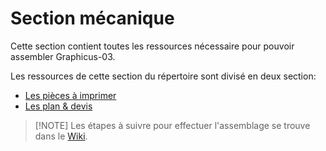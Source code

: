 # **Section mécanique**
<p style='text-align: justify;'>

Cette section contient toutes les ressources nécessaire pour pouvoir assembler Graphicus-03.

Les ressources de cette section du répertoire sont divisé en deux section:

* [Les pièces à imprimer](https://github.com/S1m0n60/Graphicus-03/tree/main/Mecanique/Impression3D)
* [Les plan & devis](https://github.com/S1m0n60/Graphicus-03/tree/main/Mecanique/Plan%26Devis)


>[!NOTE] Les étapes à suivre pour effectuer l'assemblage se trouve dans le [Wiki](https://github.com/S1m0n60/Graphicus-03/wiki/M%C3%A9canique).


</p>

